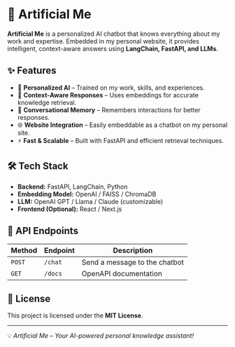 # 🚀 Artificial Me

**Artificial Me** is a personalized AI chatbot that knows everything about my work and expertise. Embedded in my personal website, it provides intelligent, context-aware answers using **LangChain, FastAPI, and LLMs**.

## ✨ Features
- 🤖 **Personalized AI** – Trained on my work, skills, and experiences.
- 🧠 **Context-Aware Responses** – Uses embeddings for accurate knowledge retrieval.
- 💬 **Conversational Memory** – Remembers interactions for better responses.
- 🌐 **Website Integration** – Easily embeddable as a chatbot on my personal site.
- ⚡ **Fast & Scalable** – Built with FastAPI and efficient retrieval techniques.

## 🛠 Tech Stack
- **Backend:** FastAPI, LangChain, Python
- **Embedding Model:** OpenAI / FAISS / ChromaDB
- **LLM:** OpenAI GPT / Llama / Claude (customizable)
- **Frontend (Optional):** React / Next.js

## 📌 API Endpoints
| Method | Endpoint | Description |
|--------|----------|-------------|
| `POST` | `/chat` | Send a message to the chatbot |
| `GET` | `/docs` | OpenAPI documentation |

## 📖 License
This project is licensed under the **MIT License**.

---
💡 *Artificial Me – Your AI-powered personal knowledge assistant!*
